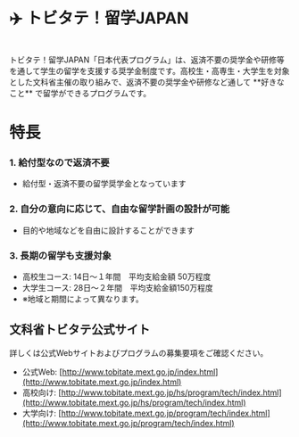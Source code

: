 # ✈️ トビタテ！留学JAPAN
<br>
トビタテ！留学JAPAN「日本代表プログラム」は、返済不要の奨学金や研修等を通して学生の留学を支援する奨学金制度です。高校生・高専生・大学生を対象とした文科省主催の取り組みで、返済不要の奨学金や研修など通して **好きなこと** で留学ができるプログラムです。
<br>

# 特長

### 1. 給付型なので返済不要
- 給付型・返済不要の留学奨学金となっています

### 2. 自分の意向に応じて、自由な留学計画の設計が可能
- 目的や地域などを自由に設計することができます

### 3. 長期の留学も支援対象
- 高校生コース: 14日～１年間　平均支給金額 50万程度
- 大学生コース: 28日～２年間　平均支給金額150万程度
- ※地域と期間によって異なります。

## 文科省トビタテ公式サイト

詳しくは公式Webサイトおよびプログラムの募集要項をご確認ください。

- 公式Web: [http://www.tobitate.mext.go.jp/index.html](http://www.tobitate.mext.go.jp/index.html)
- 高校向け: [http://www.tobitate.mext.go.jp/hs/program/tech/index.html](http://www.tobitate.mext.go.jp/hs/program/tech/index.html)
- 大学向け:  [http://www.tobitate.mext.go.jp/program/tech/index.html](http://www.tobitate.mext.go.jp/program/tech/index.html)
